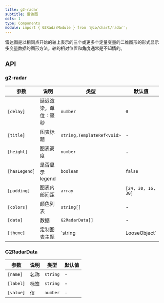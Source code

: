 ```yaml
---
title: g2-radar
subtitle: 雷达图
cols: 1
type: Components
module: import { G2RadarModule } from '@co/chart/radar';
---
```


雷达图是以相同点开始的轴上表示的三个或更多个定量变量的二维图形的形式显示多变量数据的图形方法。轴的相对位置和角度通常是不知情的。

## API

### g2-radar

| 参数          | 说明               | 类型                       | 默认值             |
|---------------|------------------|----------------------------|--------------------|
| `[delay]`     | 延迟渲染，单位：毫秒 | `number`                   | `0`                |
| `[title]`     | 图表标题           | `string,TemplateRef<void>` | -                  |
| `[height]`    | 图表高度           | `number`                   | -                  |
| `[hasLegend]` | 是否显示 legend    | `boolean`                  | `false`            |
| `[padding]`   | 图表内部间距       | `array`                    | `[24, 30, 16, 30]` |
| `[colors]`    | 颜色列表           | `string[]`                 | -                  |
| `[data]`      | 数据               | `G2RadarData[]`            | -                  |
| `[theme]` | 定制图表主题 | `string | LooseObject` | - |

### G2RadarData

| 参数      | 说明 | 类型     | 默认值 |
|-----------|-----|----------|--------|
| `[name]`  | 名称 | `string` | -      |
| `[label]` | 标签 | `string` | -      |
| `[value]` | 值   | `number` | -      |

